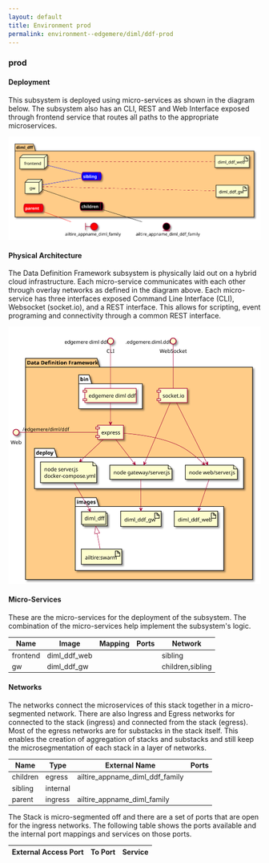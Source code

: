 ```yaml
---
layout: default
title: Environment prod
permalink: environment--edgemere/diml/ddf-prod
---
```


### prod


#### Deployment
This subsystem is deployed using micro-services as shown in the diagram below.
The subsystem also has an CLI, REST and Web Interface exposed through frontend service that routes
all paths to the appropriate microservices.

![Deployment Diagram](./deployment.svg)

#### Physical Architecture
The Data Definition Framework subsystem is physically laid out on a hybrid cloud infrastructure.
Each micro-service communicates with each other through overlay networks as defined in the diagram
above. Each micro-service has three interfaces exposed Command Line Interface (CLI), Websocket (socket.io),
and a REST interface. This allows for scripting, event programing and connectivity through a common
REST interface.

![Physical Diagram](./physical.svg)

#### Micro-Services
These are the micro-services for the deployment of the subsystem. The combination of the micro-services help implement
the subsystem's logic.

| Name | Image | Mapping | Ports | Network |
| --- | --- | --- | --- | --- |
| frontend | diml_ddf_web |  |  | sibling |
| gw | diml_ddf_gw |  |  | children,sibling |


#### Networks

The networks connect the microservices of this stack together in a micro-segmented network.
There are also Ingress and Egress networks for connected to the stack (ingress) and connected from
the stack (egress). Most of the egress networks are for substacks in the stack itself. This enables
the creation of aggregation of stacks and substacks and still keep the microsegmentation of each
stack in a layer of networks.

| Name | Type | External Name | Ports |
| --- | --- | --- | --- |
| children | egress | ailtire_appname_diml_ddf_family |
| sibling | internal |  |
| parent | ingress | ailtire_appname_diml_family |


The Stack is micro-segmented off and there are a set of ports that are open for the ingress networks. The following
table shows the ports available and the internal port mappings and services on those ports.

| External Access Port | To Port | Service |
| --- | --- | --- |



